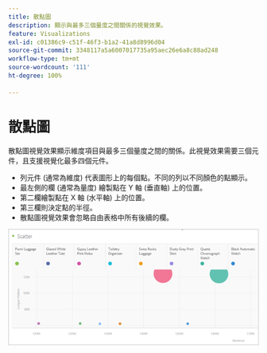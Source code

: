 ```yaml
---
title: 散點圖
description: 顯示與最多三個量度之間關係的視覺效果。
feature: Visualizations
exl-id: c01386c9-c51f-46f3-b1a2-41a8d8996d04
source-git-commit: 3348117a5a6007017735a95aec26e6a8c88ad248
workflow-type: tm+mt
source-wordcount: '111'
ht-degree: 100%

---
```


# 散點圖

散點圖視覺效果顯示維度項目與最多三個量度之間的關係。此視覺效果需要三個元件，且支援視覺化最多四個元件。

* 列元件 (通常為維度) 代表圖形上的每個點。不同的列以不同顏色的點顯示。
* 最左側的欄 (通常為量度) 繪製點在 Y 軸 (垂直軸) 上的位置。
* 第二欄繪製點在 X 軸 (水平軸) 上的位置。
* 第三欄則決定點的半徑。
* 散點圖視覺效果會忽略自由表格中所有後續的欄。

![散點圖](assets/scatter.png)
